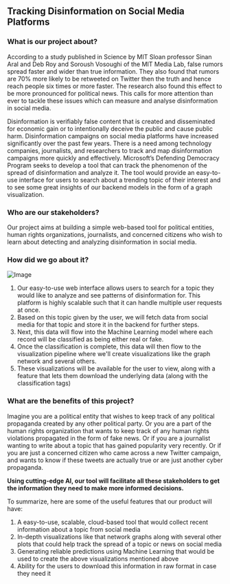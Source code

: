 ## Tracking Disinformation on Social Media Platforms 

### What is our project about?

According to a study published in Science by MIT Sloan professor Sinan Aral and Deb Roy and Soroush Vosoughi of the MIT Media Lab, false rumors spread faster and wider than true information. They also found that rumors are 70% more likely to be retweeted on Twitter then the truth and hence reach people six times or more faster. The research also found this effect to be more pronounced for political news. This calls for more attention than ever to tackle these issues which can measure and analyse disinformation in social media.

Disinformation is verifiably false content that is created and disseminated for economic gain or to intentionally deceive the public and cause public harm. Disinformation campaigns on social media platforms have increased significantly over the past few years. There is a need among technology companies, journalists, and researchers to track and map disinformation campaigns more quickly and effectively. Microsoft’s Defending Democracy Program seeks to develop a tool that can track the phenomenon of the spread of disinformation and analyze it. The tool would provide an easy-to-use interface for users to search about a trending topic of their interest and to see some great insights of our backend models in the form of a graph visualization.

### Who are our stakeholders?

Our project aims at building a simple web-based tool for political entities, human rights organizations, journalists, and concerned citizens who wish to learn about detecting and analyzing disinformation in social media.

### How did we go about it?

![Image](https://github.com/prathameshmahankal/tracking-online-disinformation/blob/main/images/architecture.png)

1. Our easy-to-use web interface allows users to search for a topic they would like to analyze and see patterns of disinformation for. This platform is highly scalable such that it can handle multiple user requests at once.
2. Based on this topic given by the user, we will fetch data from social media for that topic and store it in the backend for further steps.
3. Next, this data will flow into the Machine Learning model where each record will be classified as being either real or fake.
4. Once the classification is complete, this data will then flow to the visualization pipeline where we'll create visualizations like the graph network and several others.
5. These visualizations will be available for the user to view, along with a feature that lets them download the underlying data (along with the classification tags)

### What are the benefits of this project?

Imagine you are a political entity that wishes to keep track of any political propaganda created by any other political party. Or you are a part of the human rights organization that wants to keep track of any human rights violations propagated in the form of fake news. Or if you are a journalist wanting to write about a topic that has gained popularity very recently. Or if you are just a concerned citizen who came across a new Twitter campaign, and wants to know if these tweets are actually true or are just another cyber propaganda. 

**Using cutting-edge AI, our tool will facilitate all these stakeholders to get the information they need to make more informed decisions.**

To summarize, here are some of the useful features that our product will have:
1. A easy-to-use, scalable, cloud-based tool that would collect recent information about a topic from social media
2. In-depth visualizations like that network graphs along with several other plots that could help track the spread of a topic or news on social media
3. Generating reliable predictions using Machine Learning that would be used to create the above visualizations mentioned above
4. Ability for the users to download this information in raw format in case they need it
